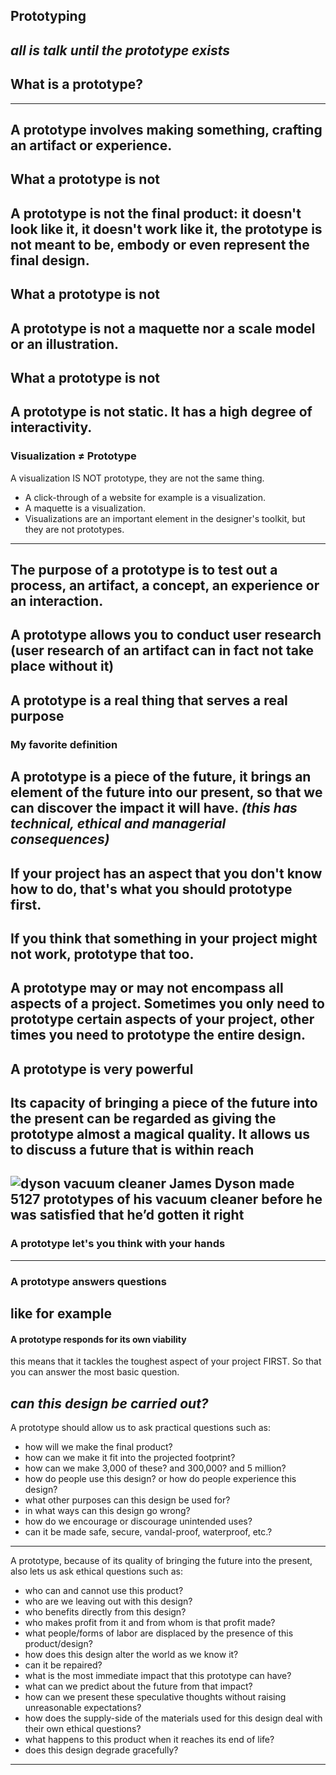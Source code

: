 ## Prototyping
_all is talk until the prototype exists_
---
## What is a prototype?
---
A prototype involves making something, crafting an artifact or experience.
---
## What a prototype is not
A prototype is not the final product: it doesn't look like it, it doesn't work like it, the prototype is not meant to be, embody or even represent the final design.
---
## What a prototype is not
A prototype is not a maquette nor a scale model or an illustration.
---
## What a prototype is not
A prototype is not static. It has a high degree of interactivity.
---
### Visualization ≠ Prototype
A visualization IS NOT prototype, they are not the same thing.
- A click-through of a website for example is a visualization.
- A maquette is a visualization.
- Visualizations are an important element in the designer's toolkit, but they are not prototypes.
---
The purpose of a prototype is to test out a process, an artifact, a concept, an experience or an interaction.
---
A prototype allows you to conduct user research
(user research of an artifact can in fact not take place without it)
---
A prototype is a real thing that serves a real purpose
---
### My favorite definition
A prototype is a piece of the future, it brings an element of the future into our present, so that we can discover the impact it will have.
_(this has technical, ethical and managerial consequences)_
---
If your project has an aspect that you don't know how to do, that's what you should prototype first.
---
If you think that something in your project might not work, prototype that too.
---
A prototype may or may not encompass all aspects of a project. Sometimes you only need to prototype certain aspects of your project, other times you need to prototype the entire design.
---
## A prototype is very powerful
Its capacity of bringing a piece of the future into the present can be regarded as giving the prototype almost a magical quality. It allows us to discuss a future that is within reach
---
![dyson vacuum cleaner](http://dealizon.com/images/2012/05/dyson-dc32-bagless-cylinder-vacuum-cleaner1.jpg)
James Dyson made 5127 prototypes of his vacuum cleaner before he was satisfied that he’d gotten it right
---
### A prototype let's you think with your hands
---
### A prototype answers questions
like for example
---
#### A prototype responds for its own **viability**
this means that it tackles the toughest aspect of your project FIRST. So that you can answer the most basic question.

_can this design be carried out?_
---
A prototype should allow us to ask practical questions such as:
- how will we make the final product?
- how can we make it fit into the projected footprint?
- how can we make 3,000 of these? and 300,000? and 5 million?
- how do people use this design? or how do people experience this design?
- what other purposes can this design be used for?
- in what ways can this design go wrong?
- how do we encourage or discourage unintended uses?
- can it be made safe, secure, vandal-proof, waterproof, etc.?
---
A prototype, because of its quality of bringing the future into the present,
also lets us ask ethical questions such as:
- who can and cannot use this product?
- who are we leaving out with this design?
- who benefits directly from this design?
- who makes profit from it and from whom is that profit made?
- what people/forms of labor are displaced by the presence of this product/design?
- how does this design alter the world as we know it?
- can it be repaired?
- what is the most immediate impact that this prototype can have?
- what can we predict about the future from that impact?
- how can we present these speculative thoughts without raising unreasonable expectations?
- how does the supply-side of the materials used for this design deal with their own ethical questions?
- what happens to this product when it reaches its end of life?
- does this design degrade gracefully?
---
